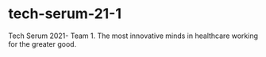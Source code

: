 # tech-serum-21-1
Tech Serum 2021- Team 1. The most innovative minds in healthcare working for the greater good.
